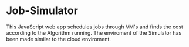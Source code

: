 # Job-Simulator
This JavaScript web app schedules jobs through VM's and finds the cost according to the Algorithm running. The enviroment of the Simulator has been made similar to the cloud enviroment.
